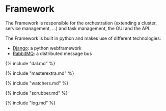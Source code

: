 # Framework
The Framework is responsible for the orchestration (extending a cluster, service management, ...) and task management, the GUI and the API.

The Framework is built in python and makes use of different technologies:
* [Django](https://www.djangoproject.com/): a python webframework
* [RabbitMQ](https://www.rabbitmq.com/): a distributed message bus

{% include "dal.md" %}

{% include "masterextra.md" %}

{% include "watchers.md" %}

{% include "scrubber.md" %}

{% include "log.md" %}

